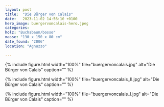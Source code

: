 ```yaml
---
layout: post
title:  "Die Bürger von Calais"
date:   2023-11-02 14:56:10 +0100
hero_image: buergervoncalais-hero.jpeg
categories: 
holz: "Buchsbaum/bosso"
masse: "130 x 150 x 80 cm"
date_found: "2006"
location: "Agnuzzo"

---
```

{% include figure.html width="100%" file="buergervoncalais.jpg" alt="Die Bürger von Calais" caption="" %}

{% include figure.html width="100%" file="buergervoncalais_II.jpg" alt="Die Bürger von Calais" caption="" %}

{% include figure.html width="100%" file="buergervoncalais_I.jpg" alt="Die Bürger von Calais" caption="" %}
